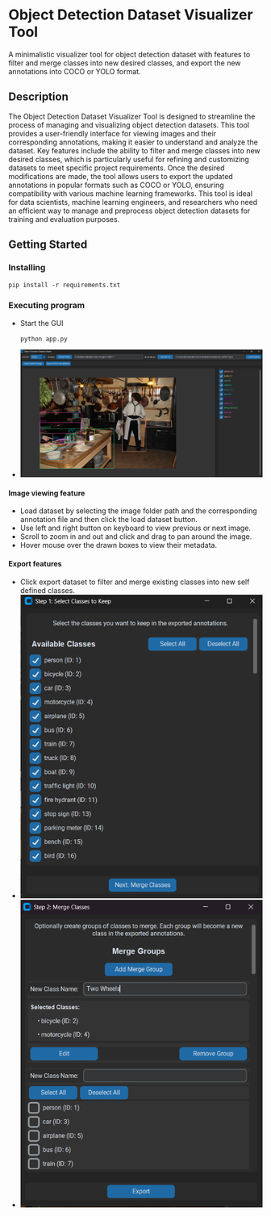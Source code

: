 # Object Detection Dataset Visualizer Tool

A minimalistic visualizer tool for object detection dataset with features to filter and merge classes into new desired classes, and export the new annotations into COCO or YOLO format.

## Description

The Object Detection Dataset Visualizer Tool is designed to streamline the process of managing and visualizing object detection datasets. This tool provides a user-friendly interface for viewing images and their corresponding annotations, making it easier to understand and analyze the dataset. Key features include the ability to filter and merge classes into new desired classes, which is particularly useful for refining and customizing datasets to meet specific project requirements. Once the desired modifications are made, the tool allows users to export the updated annotations in popular formats such as COCO or YOLO, ensuring compatibility with various machine learning frameworks. This tool is ideal for data scientists, machine learning engineers, and researchers who need an efficient way to manage and preprocess object detection datasets for training and evaluation purposes.



## Getting Started

### Installing
```
pip install -r requirements.txt
```

### Executing program
* Start the GUI 
    ```
    python app.py
    ```
* ![app_image](https://raw.githubusercontent.com/zzzrenn/object-detection-dataset-visualizer/master/.images/app.png)
#### Image viewing feature
* Load dataset by selecting the image folder path and the corresponding annotation file and then click the load dataset button.
* Use left and right button on keyboard to view previous or next image.
* Scroll to zoom in and out and click and drag to pan around the image.
* Hover mouse over the drawn boxes to view their metadata.

#### Export features
* Click export dataset to filter and merge existing classes into new self defined classes.
* ![filter_class](https://raw.githubusercontent.com/zzzrenn/object-detection-dataset-visualizer/master/.images/filter.png)
* ![merge_class](https://raw.githubusercontent.com/zzzrenn/object-detection-dataset-visualizer/master/.images/merge.png)